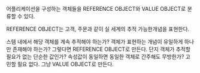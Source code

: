 어플리케이션을 구성하는 객체들을 REFERENCE OBJECT와 VALUE OBJECT로 분류할 수 있다.

REFERENCE OBJECT는 고객, 주문과 같이 실 세계의 추적 가능한개념을 표현한다.

스템 내에서 해당 객체를 계속 추적해야 하는가? 객체가 표현하는 개념이 유일하게 하나만 존재해야 하는가?
그렇다면 REFERENCE OBJECT로 만든다. 단지 객체가 추적할 필요가 없는 단순한 값인가?
속성값이 동일하면 동일한 객체로 간주해도 무방한가? 고민할 필요 없다. 그냥 VALUE OBJECT로 만든다.

